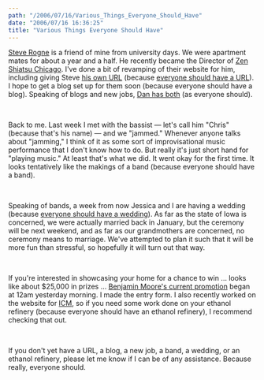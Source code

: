 ```yaml
---
path: "/2006/07/16/Various_Things_Everyone_Should_Have" 
date: "2006/07/16 16:36:25" 
title: "Various Things Everyone Should Have" 
---
```

<p><a href="http://www.zenshiatsuchicago.org/people/steve_rogne/">Steve Rogne</a> is a friend of mine from university days. We were apartment mates for about a year and a half. He recently became the Director of <a href="http://www.zenshiatsuchicago.org/">Zen Shiatsu Chicago</a>. I've done a bit of revamping of their website for him, including giving Steve <a href="http://www.zenshiatsuchicago.org/people/steve_rogne/">his own URL</a> (because <a href="http://dig.csail.mit.edu/breadcrumbs/node/71">everyone should have a URL</a>). I hope to get a blog set up for them soon (because everyone should have a blog). Speaking of blogs and new jobs, <a href="http://bookowl.blogspot.com/2006/07/flash-of-news.html">Dan has both</a> (as everyone should).</p><br><p>Back to me. Last week I met with the bassist &#8212; let's call him "Chris" (because that's his name) &#8212; and we "jammed." Whenever anyone talks about "jamming," I think of it as some sort of improvisational music performance that I don't know how to do. But really it's just short hand for "playing music." At least that's what we did. It went okay for the first time. It looks tentatively like the makings of a band (because everyone should have a band).</p><br><p>Speaking of bands, a week from now Jessica and I are having a wedding (because <a href="http://www.hrc.org/Template.cfm?Section=Center&amp;Template=/TaggedPage/TaggedPageDisplay.cfm&amp;TPLID=63&amp;ContentID=17353">everyone should have a wedding</a>). As far as the state of Iowa is concerned, we were actually married back in January, but the ceremony will be next weekend, and as far as our grandmothers are concerned, no ceremony means to marriage. We've attempted to plan it such that it will be more fun than stressful, so hopefully it will turn out that way.</p><br><p>If you're interested in showcasing your home for a chance to win &#8230; looks like about $25,000 in prizes &#8230; <a href="http://promotions.benjaminmoore.com/">Benjamin Moore's current promotion</a> began at 12am yesterday morning. I made the entry form. I also recently worked on the website for <a href="http://www.icminc.com/">ICM</a>, so if you need some work done on your ethanol refinery (because everyone should have an ethanol refinery), I recommend checking that out.</p><br><p>If you don't yet have a URL, a blog, a new job, a band, a wedding, or an ethanol refinery, please let me know if I can be of any assistance. Because really, everyone should.</p>